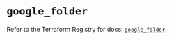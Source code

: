 # `google_folder`

Refer to the Terraform Registry for docs: [`google_folder`](https://registry.terraform.io/providers/hashicorp/google-beta/6.22.0/docs/resources/google_folder).
